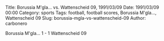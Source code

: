Title: Borussia M'gla… vs. Wattenscheid 09, 1991/03/09
Date: 1991/03/09 00:00
Category: sports
Tags: football, football scores, Borussia M'gla…, Wattenscheid 09
Slug: borussia-mgla-vs-wattenscheid-09
Author: carbonero


Borussia M'gla… 1 - 1 Wattenscheid 09
